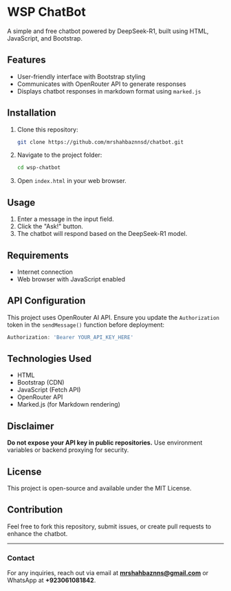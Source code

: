 # WSP ChatBot

A simple and free chatbot powered by DeepSeek-R1, built using HTML, JavaScript, and Bootstrap.

## Features
- User-friendly interface with Bootstrap styling
- Communicates with OpenRouter API to generate responses
- Displays chatbot responses in markdown format using `marked.js`

## Installation
1. Clone this repository:
   ```sh
   git clone https://github.com/mrshahbaznnsd/chatbot.git
   ```
2. Navigate to the project folder:
   ```sh
   cd wsp-chatbot
   ```
3. Open `index.html` in your web browser.

## Usage
1. Enter a message in the input field.
2. Click the "Ask!" button.
3. The chatbot will respond based on the DeepSeek-R1 model.

## Requirements
- Internet connection
- Web browser with JavaScript enabled

## API Configuration
This project uses OpenRouter AI API. Ensure you update the `Authorization` token in the `sendMessage()` function before deployment:
```js
Authorization: 'Bearer YOUR_API_KEY_HERE'
```

## Technologies Used
- HTML
- Bootstrap (CDN)
- JavaScript (Fetch API)
- OpenRouter API
- Marked.js (for Markdown rendering)

## Disclaimer
**Do not expose your API key in public repositories.** Use environment variables or backend proxying for security.

## License
This project is open-source and available under the MIT License.

## Contribution
Feel free to fork this repository, submit issues, or create pull requests to enhance the chatbot.

---

### Contact
For any inquiries, reach out via email at **mrshahbaznns@gmail.com** or WhatsApp at **+923061081842**.

